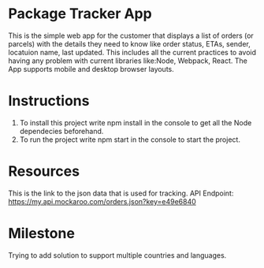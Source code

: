 # Package Tracker App

This is the simple web app for the customer that displays a list of orders (or parcels)
with the details they need to know like order status, ETAs, sender, locatuion name, last updated.
This includes all the current practices to avoid having any problem with current libraries like:Node, Webpack, React.
The App supports mobile and desktop browser layouts.

# Instructions

1. To install this project write npm install in the console to get all the Node dependecies beforehand.
2. To run the project write npm start in the console to start the project.

# Resources

This is the link to the json data that is used for tracking.
API Endpoint: https://my.api.mockaroo.com/orders.json?key=e49e6840

# Milestone

Trying to add solution to support multiple countries and languages. 

